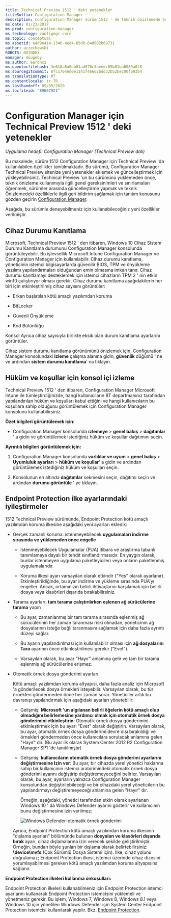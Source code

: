 ```yaml
---
title: Technical Preview 1512 ' deki yetenekler
titleSuffix: Configuration Manager
description: Configuration Manager sürüm 1512 ' de teknik önizlemede bulunan özellikler hakkında bilgi edinin.
ms.date: 01/23/2017
ms.prod: configuration-manager
ms.technology: configmgr-core
ms.topic: conceptual
ms.assetid: e4d9e414-1346-4ed4-85d0-64d602b68731
author: aczechowski
ROBOTS: NOINDEX
manager: dougeby
ms.author: aaroncz
ms.openlocfilehash: 3e618a8a0db81ad870c5aeedc89b01ba6089a0f8
ms.sourcegitcommit: 8fc1704ed0e1141f46662bdd32b52bec00fb93b4
ms.translationtype: MT
ms.contentlocale: tr-TR
ms.lasthandoff: 09/09/2020
ms.locfileid: "89607921"
---
```

# <a name="capabilities-in-technical-preview-1512-for-configuration-manager"></a>Configuration Manager için Technical Preview 1512 ' deki yetenekler

*Uygulama hedefi: Configuration Manager (Technical Preview dalı)*

Bu makalede, sürüm 1512 Configuration Manager için Technical Preview 'da kullanılabilen özellikler tanıtılmaktadır. Bu sürümü, Configuration Manager Technical Preview sitenize yeni yetenekler eklemek ve güncelleştirmek için yükleyebilirsiniz. Technical Preview 'un bu sürümünü yüklemeden önce, teknik önizleme kullanımıyla ilgili genel gereksinimleri ve sınırlamaları öğrenmek, sürümler arasında güncelleştirme yapmak ve teknik Önizlemedeki özelliklerle ilgili geri bildirim sağlamak için tanıtım konusunu gözden geçirin [Configuration Manager](technical-preview.md).  

 Aşağıda, bu sürümle deneyebilmeniz için kullanabileceğiniz yeni özellikler verilmiştir.  

##  <a name="device-health-attestation"></a><a name="bkmk_devicehealth"></a> Cihaz Durumu Kanıtlama  
 Microsoft, Technical Preview 1512 ' den itibaren, Windows 10 Cihaz Sistem Durumu Kanıtlama durumunu Configuration Manager konsolunda görüntüleyebilir.  Bu işlevsellik Microsoft Intune Configuration Manager ve Configuration Manager için kullanılabilir. Cihaz durumu kanıtlama, yöneticinin istemci bilgisayarlarda güvenilir BIOS, TPM ve önyükleme yazılımı yapılandırmaları olduğundan emin olmasına imkan tanır. Cihaz durumu kanıtlamayı desteklemek için istemci cihazların TPM 2 ' nin etkin win10 çalıştırıyor olması gerekir. Cihaz durumu kanıtlama aşağıdakilerin her biri için etkinleştirilmiş cihaz sayısını görüntüler:  

-   Erken başlatılan kötü amaçlı yazılımdan koruma  

-   BitLocker  

-   Güvenli Önyükleme  

-   Kod Bütünlüğü  

Konsol Ayrıca cihaz sayısıyla birlikte eksik olan durum kanıtlama ayarlarını görüntüler.  

Cihaz sistem durumu kanıtlama görünümünü önizlemek için, Configuration Manager konsolundaki **izleme** çalışma alanına gidin, **güvenlik** düğümü ' ne ve ardından **sistem durumu kanıtlama**' na tıklayın.  

##  <a name="in-console-monitoring-for-terms-and-conditions"></a><a name="bkmk_viewterms"></a> Hüküm ve koşullar için konsol içi izleme  
Technical Preview 1512 ' den itibaren, Configuration Manager Microsoft Intune ile tümleştirdiğinizde, hangi kullanıcıların BT departmanınız tarafından yapılandırılan hüküm ve koşulları kabul ettiğini ve hangi kullanıcıların bu koşullara sahip olduğunu görüntülemek için Configuration Manager konsolunu kullanabilirsiniz.  

**Özet bilgileri görüntülemek için:**  

-   Configuration Manager konsolunda **izlemeye**  >  **genel bakış**  >  **dağıtımlar** ' a gidin ve görüntülemek istediğiniz hüküm ve koşullar dağıtımını seçin.  

**Ayrıntılı bilgileri görüntülemek için:**  

1.  Configuration Manager konsolunda **varlıklar ve uyum**  >  **genel bakış**  >  **Uyumluluk ayarları**  >  **hüküm ve koşullar**' a gidin ve ardından görüntülemek istediğiniz hüküm ve koşulları seçin.  

2.  Konsolunun en altında **dağıtımlar** sekmesini seçin, dağıtımı seçin ve ardından **durumu görüntüle** ' ye tıklayın.  

##  <a name="improvements-to-endpoint-protection-policy-settings"></a><a name="bkmk_EPpolicy"></a> Endpoint Protection ilke ayarlarındaki iyileştirmeler  
1512 Technical Preview sürümünde, Endpoint Protection kötü amaçlı yazılımdan koruma ilkesine aşağıdaki yeni ayarları ekledik:  

-   Gerçek zamanlı koruma: istenmeyebilecek **uygulamaları indirme sırasında ve yüklemeden önce engelle**  

    -   İstenmeyebilecek Uygulamalar (PUA) itibara ve araştırma tabanlı tanımlamaya dayalı bir tehdit sınıflandırmasıdır. En yaygın olarak, bunlar istenmeyen uygulama paketleyicileri veya onların paketlenmiş uygulamalarıdır.  

    -   Koruma ilkesi ayarı varsayılan olarak etkindir ("Yes" olarak ayarlanır). Etkinleştirildiğinde, bu ayar indirme ve yükleme sırasında PUA’yı engeller. Ancak, ortamınızın belirli ihtiyaçlarını karşılamak için belirli dosya veya klasörleri dışarıda bırakabilirsiniz.  

-   Tarama ayarları: **tam tarama çalıştırılırken eşlenen ağ sürücülerine tarama** yapın  

    -   Bu ayar, zamanlanmış bir tam tarama sırasında eşlenmiş ağ sürücülerinin her zaman taranması riski olmadan, yöneticinin ağ dosyalarının isteğe bağlı taranmasını sağlamak için daha fazla ayrıntı düzeyi sağlar.  

    -   Bu ayarın yapılandırılması için kullanılabilir olması için **ağ dosyalarını Tara** ayarının önce etkinleştirilmesi gerekir ("Evet").  

    -   Varsayılan olarak, bu ayar "Hayır" anlamına gelir ve tam bir tarama eşlenmiş ağ sürücülerine erişmez.  

-   Otomatik örnek dosya gönderimi ayarları:  

     Kötü amaçlı yazılımdan koruma altyapısı, daha fazla analiz için Microsoft 'a gönderilecek dosya örnekleri isteyebilir. Varsayılan olarak, bu tür örnekleri göndermeden önce her zaman sorar. Yöneticiler artık bu davranışı yapılandırmak için aşağıdaki ayarları yönetebilir:  

    -   Gelişmiş: **Microsoft 'un algılanan belirli öğelerin kötü amaçlı olup olmadığını belirlemesine yardımcı olmak için otomatik örnek dosya gönderimini etkinleştirin**: Otomatik örnek dosya gönderimini etkinleştirmek için bu ayarı "Evet" olarak değiştirin. Varsayılan olarak, bu ayar, otomatik örnek dosya gönderimi devre dışı bırakıldığı ve örnekleri göndermeden önce kullanıcılara sorulacak anlamına gelen "Hayır" dır.   (Bu ayar ilk olarak System Center 2012 R2 Configuration Manager SP1 'de tanıtılmıştır)  

    -   Gelişmiş: **kullanıcıların otomatik örnek dosya gönderimi ayarlarını değiştirmesine Izin ver**: Bu ayar, bir cihazda yerel yönetici haklarına sahip bir kullanıcının istemci arabirimindeki otomatik örnek dosya gönderimi ayarını değiştirip değiştiremeyeceğini belirler. Varsayılan olarak, bu ayar, ayarların yalnızca Configuration Manager konsolundan değiştirilebileceği ve bir cihazdaki yerel yöneticilerin bu yapılandırmayı değiştiremeyeceği anlamına gelen "Hayır" dır.  

         Örneğin, aşağıdaki, yönetici tarafından etkin olarak ayarlanan Windows 10 ' da Windows Defender ayarını gösterir ve kullanıcının bunu değiştirmesine izin verilmez:  

         ![Windows Defender-otomatik örnek gönderimi](../../core/get-started/media/TechRef_WinDefender.png)  

    Ayrıca, Endpoint Protection kötü amaçlı yazılımdan koruma ilkesinin "dışlama ayarları" bölümünde bulunan **dosyaları ve klasörleri dışarıda bırak** ayarı, cihaz dışlamalarına izin verecek şekilde geliştirilmiştir. Örneğin, bundan böyle şunları bir dışlama olarak belirtebilirsiniz: **\device\mvfs** (Çok Sürümlü Dosya Sistemi için). İlke, cihaz yolunu doğrulamaz; Endpoint Protection ilkesi, istemci üzerinde cihaz dizesini yorumlayabilmesi gereken kötü amaçlı yazılımdan koruma altyapısına sağlanır.  

**Endpoint Protection ilkeleri kullanma önkoşulları:**  

Endpoint Protection ilkeleri kullanabilmeniz için Endpoint Protection istemci ayarlarını kullanarak Endpoint Protection istemcisini yüklemeli ve yönetmeniz gerekir. Bu işlem, Windows 7, Windows 8, Windows 8.1 veya Windows 10 için yönetilen Windows Defender için System Center Endpoint Protection istemcisi kullanılarak yapılır. Bkz. [Endpoint Protection](../../protect/deploy-use/endpoint-protection.md).  
